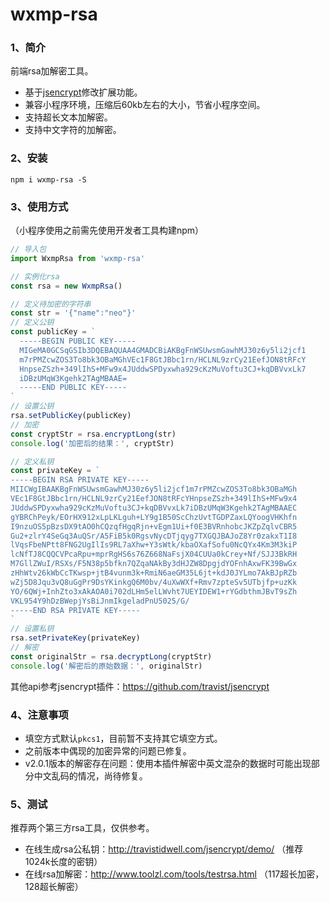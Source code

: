 # wxmp-rsa

### 1、简介
前端rsa加解密工具。
+ 基于[jsencrypt](https://github.com/travist/jsencrypt)修改扩展功能。
+ 兼容小程序环境，压缩后60kb左右的大小，节省小程序空间。
+ 支持超长文本加解密。
+ 支持中文字符的加解密。

### 2、安装
```
npm i wxmp-rsa -S
```

### 3、使用方式
（小程序使用之前需先使用开发者工具构建npm）
```js
// 导入包
import WxmpRsa from 'wxmp-rsa'

// 实例化rsa
const rsa = new WxmpRsa()

// 定义待加密的字符串
const str = '{"name":"neo"}'
// 定义公钥
const publicKey = `
  -----BEGIN PUBLIC KEY-----
  MIGeMA0GCSqGSIb3DQEBAQUAA4GMADCBiAKBgFnWSUwsmGawhMJ30z6y5li2jcf1
  m7rPMZcwZOS3To8bk3OBaMGhVEc1F8GtJBbc1rn/HCLNL9zrCy21EefJON8tRFcY
  HnpseZSzh+349lIhS+MFw9x4JUddwSPDyxwha929cKzMuVoftu3CJ+kqDBVvxLk7
  iDBzUMqW3Kgehk2TAgMBAAE=
  -----END PUBLIC KEY-----
`
// 设置公钥
rsa.setPublicKey(publicKey)
// 加密
const cryptStr = rsa.encryptLong(str)
console.log('加密后的结果：', cryptStr)

// 定义私钥
const privateKey = `
-----BEGIN RSA PRIVATE KEY-----
MIICWgIBAAKBgFnWSUwsmGawhMJ30z6y5li2jcf1m7rPMZcwZOS3To8bk3OBaMGh
VEc1F8GtJBbc1rn/HCLNL9zrCy21EefJON8tRFcYHnpseZSzh+349lIhS+MFw9x4
JUddwSPDyxwha929cKzMuVoftu3CJ+kqDBVvxLk7iDBzUMqW3Kgehk2TAgMBAAEC
gYBRChPeyk/EOrHX912xLpLKLguh+LY9g1B50ScChzUvtTGDPZaxLQYoogVHKhfn
I9nzuOS5pBzsDX9tAO0hCQzqfHgqRjn+vEgm1Ui+f0E3BVRnhobcJKZpZqlvCBR5
Gu2+zlrY4SeGq3AuQSr/A5FiB5k0RgsvNycDTjqyg7TXGQJBAJoZ8Yr0zakxT1I8
lVqsFbeNPtt8FNG2UgIlIs9RL7aXhw+Y3sWtk/kbaOXafSofu0NcQYx4Km3M3kiP
lcNfTJ8CQQCVPcaRpu+mprRgHS6s76Z668NaFsjX04CUUa0kCrey+Nf/SJJ3BkRH
M7GllZWuI/RSXs/F5N38p5bfkn7QZqaNAkBy3dHJZW8DpgjdYOFnhAxwFK39BwGx
zHhWtv26kWbCcTKwsp+jtB4vunm3k+RmiN6aeGM35L6jt+kdJ0JYLmo7AkBJpRZb
wZj5D8Jqu3vQ8uGgPr9DsYKinkgQ6M0bv/4uXwWXf+Rmv7zpteSv5UTbjfp+uzKk
YO/6QWj+InhZto3xAkAOA0i702dLHm5elLWvht7UEYIDEW1+rYGdbthmJBvT9sZh
VKL954Y9hDzBWepjYsBiJnmIkgeladPnU5025/G/
-----END RSA PRIVATE KEY-----
`
// 设置私钥
rsa.setPrivateKey(privateKey)
// 解密
const originalStr = rsa.decryptLong(cryptStr)
console.log('解密后的原始数据：', originalStr)
```
其他api参考jsencrypt插件：https://github.com/travist/jsencrypt

### 4、注意事项
+ 填空方式默认`pkcs1`，目前暂不支持其它填空方式。
+ 之前版本中偶现的加密异常的问题已修复。
+ v2.0.1版本的解密存在问题：使用本插件解密中英文混杂的数据时可能出现部分中文乱码的情况，尚待修复。

### 5、测试
推荐两个第三方rsa工具，仅供参考。
+ 在线生成rsa公私钥：http://travistidwell.com/jsencrypt/demo/ （推荐1024k长度的密钥）
+ 在线rsa加解密：http://www.toolzl.com/tools/testrsa.html （117超长加密，128超长解密）
